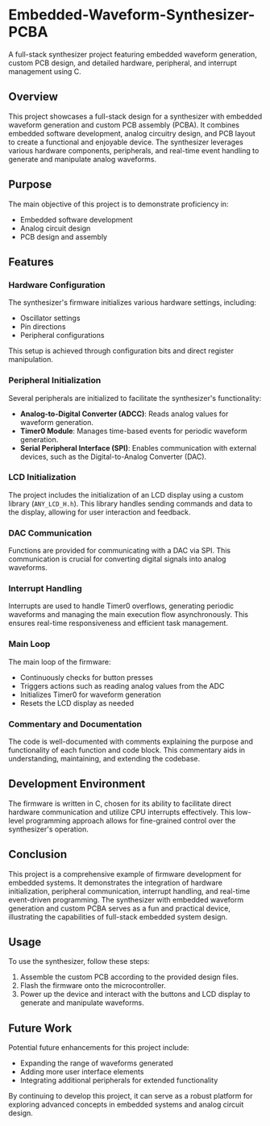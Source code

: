 # Embedded-Waveform-Synthesizer-PCBA
A full-stack synthesizer project featuring embedded waveform generation, custom PCB design, and detailed hardware, peripheral, and interrupt management using C.

## Overview
This project showcases a full-stack design for a synthesizer with embedded waveform generation and custom PCB assembly (PCBA). It combines embedded software development, analog circuitry design, and PCB layout to create a functional and enjoyable device. The synthesizer leverages various hardware components, peripherals, and real-time event handling to generate and manipulate analog waveforms.

## Purpose
The main objective of this project is to demonstrate proficiency in:
- Embedded software development
- Analog circuit design
- PCB design and assembly

## Features

### Hardware Configuration
The synthesizer's firmware initializes various hardware settings, including:
- Oscillator settings
- Pin directions
- Peripheral configurations

This setup is achieved through configuration bits and direct register manipulation.

### Peripheral Initialization
Several peripherals are initialized to facilitate the synthesizer's functionality:
- **Analog-to-Digital Converter (ADCC)**: Reads analog values for waveform generation.
- **Timer0 Module**: Manages time-based events for periodic waveform generation.
- **Serial Peripheral Interface (SPI)**: Enables communication with external devices, such as the Digital-to-Analog Converter (DAC).

### LCD Initialization
The project includes the initialization of an LCD display using a custom library (`ANY_LCD_H.h`). This library handles sending commands and data to the display, allowing for user interaction and feedback.

### DAC Communication
Functions are provided for communicating with a DAC via SPI. This communication is crucial for converting digital signals into analog waveforms.

### Interrupt Handling
Interrupts are used to handle Timer0 overflows, generating periodic waveforms and managing the main execution flow asynchronously. This ensures real-time responsiveness and efficient task management.

### Main Loop
The main loop of the firmware:
- Continuously checks for button presses
- Triggers actions such as reading analog values from the ADC
- Initializes Timer0 for waveform generation
- Resets the LCD display as needed

### Commentary and Documentation
The code is well-documented with comments explaining the purpose and functionality of each function and code block. This commentary aids in understanding, maintaining, and extending the codebase.

## Development Environment
The firmware is written in C, chosen for its ability to facilitate direct hardware communication and utilize CPU interrupts effectively. This low-level programming approach allows for fine-grained control over the synthesizer's operation.

## Conclusion
This project is a comprehensive example of firmware development for embedded systems. It demonstrates the integration of hardware initialization, peripheral communication, interrupt handling, and real-time event-driven programming. The synthesizer with embedded waveform generation and custom PCBA serves as a fun and practical device, illustrating the capabilities of full-stack embedded system design.

## Usage
To use the synthesizer, follow these steps:
1. Assemble the custom PCB according to the provided design files.
2. Flash the firmware onto the microcontroller.
3. Power up the device and interact with the buttons and LCD display to generate and manipulate waveforms.

## Future Work
Potential future enhancements for this project include:
- Expanding the range of waveforms generated
- Adding more user interface elements
- Integrating additional peripherals for extended functionality

By continuing to develop this project, it can serve as a robust platform for exploring advanced concepts in embedded systems and analog circuit design.
